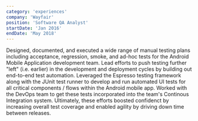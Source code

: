 ```yaml
---
category: 'experiences'
company: 'Wayfair'
position: 'Software QA Analyst'
startDate: 'Jan 2016'
endDate: 'May 2018'
---
```


Designed, documented, and executed a wide range of manual testing plans including acceptance, regression, smoke, and ad-hoc tests for the Android Mobile Application development team. Lead efforts to push testing further "left" (i.e. earlier) in the development and deployment cycles by building out end-to-end test automation. Leveraged the Espresso testing framework along with the JUnit test runner to develop and run automated UI tests for all critical components / flows within the Android mobile app. Worked with the DevOps team to get these tests incorporated into the team's Continous Integration system. Ultimately, these efforts boosted confidenct by increasing overall test coverage and enabled agility by driving down time between releases.
